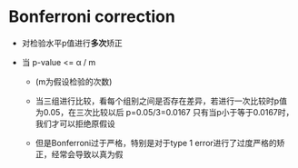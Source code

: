 # Bonferroni correction

- 对检验水平p值进行**多次**矫正

- 当 p-value <= α / m 

    - (m为假设检验的次数)

    - 当三组进行比较，看每个组别之间是否存在差异，若进行一次比较时p值为0.05，在三次比较以后 p=0.05/3=0.0167 只有当p小于等于0.0167时，我们才可以拒绝原假设

    - 但是Bonferroni过于严格，特别是对于type 1 error进行了过度严格的矫正，经常会导致以真为假
